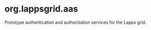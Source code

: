 org.lappsgrid.aas
=================

Prototype authentication and authorization services for the Lapps grid.
